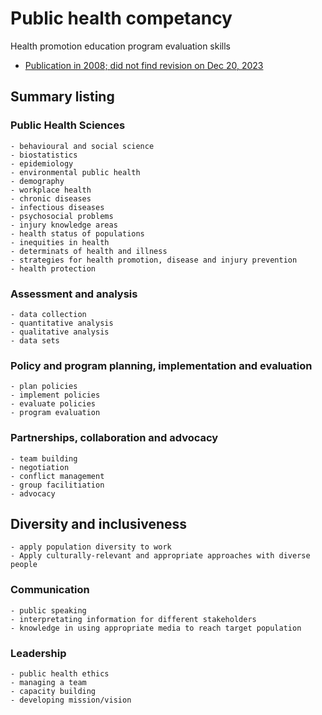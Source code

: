 # Public health competancy 

Health promotion education program evaluation skills
- [Publication in 2008; did not find revision on Dec 20, 2023](https://www.phac-aspc.gc.ca/php-psp/ccph-cesp/pdfs/cc-manual-eng090407.pdf)

## Summary listing



### Public Health Sciences 
	- behavioural and social science
	- biostatistics
	- epidemiology
	- environmental public health
	- demography
	- workplace health
	- chronic diseases
	- infectious diseases
	- psychosocial problems
	- injury knowledge areas
	- health status of populations
	- inequities in health
	- determinats of health and illness
	- strategies for health promotion, disease and injury prevention
	- health protection
 
### Assessment and analysis
	- data collection
	- quantitative analysis
	- qualitative analysis
	- data sets
 
### Policy and program planning, implementation and evaluation
	- plan policies
	- implement policies
	- evaluate policies
	- program evaluation

### Partnerships, collaboration and advocacy
	- team building
	- negotiation
	- conflict management
	- group facilitiation
	- advocacy

## Diversity and inclusiveness
	- apply population diversity to work
	- Apply culturally-relevant and appropriate approaches with diverse people

### Communication
	- public speaking
	- interpretating information for different stakeholders
	- knowledge in using appropriate media to reach target population

### Leadership
	- public health ethics
	- managing a team
	- capacity building
	- developing mission/vision
	
